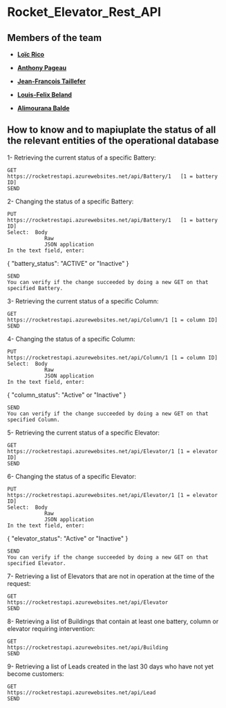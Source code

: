 # Rocket_Elevator_Rest_API
## Members of the team
- **[Loïc Rico](https://github.com/ricoloic)**

- **[Anthony Pageau](https://github.com/ricoloic)**

- **[Jean-Francois Taillefer](https://github.com/ricoloic)**

- **[Louis-Felix Beland](https://github.com/ricoloic)**

- **[Alimourana Balde](https://github.com/alimourana)**

## How to know and to mapiuplate the status of all the relevant entities of the operational database
1- Retrieving the current status of a specific Battery:

    GET 
    https://rocketrestapi.azurewebsites.net/api/Battery/1	[1 = battery ID]
    SEND
2- Changing the status of a specific Battery:

    PUT 
    https://rocketrestapi.azurewebsites.net/api/Battery/1	[1 = battery ID]
    Select:	 Body
                Raw
                JSON application
    In the text field, enter:

{
	"battery_status": "ACTIVE" or "Inactive"
} 

    SEND
    You can verify if the change succeeded by doing a new GET on that specified Battery.
3- Retrieving the current status of a specific Column:

    GET 
    https://rocketrestapi.azurewebsites.net/api/Column/1 [1 = column ID]
    SEND
4- Changing the status of a specific Column:

    PUT 
    https://rocketrestapi.azurewebsites.net/api/Column/1 [1 = column ID]
    Select:  Body
                Raw
                JSON application
    In the text field, enter:

{ 
	"column_status": "Active" or "Inactive" 
} 

    SEND
    You can verify if the change succeeded by doing a new GET on that specified Column.
5- Retrieving the current status of a specific Elevator:

    GET 
    https://rocketrestapi.azurewebsites.net/api/Elevator/1 [1 = elevator ID]
    SEND
6- Changing the status of a specific Elevator:

    PUT 
    https://rocketrestapi.azurewebsites.net/api/Elevator/1 [1 = elevator ID]
    Select:  Body
                Raw
                JSON application
    In the text field, enter:

{ 
	"elevator_status": "Active" or "Inactive"
} 

    SEND
    You can verify if the change succeeded by doing a new GET on that specified Elevator.
7- Retrieving a list of Elevators that are not in operation at the time of the request:

    GET 
    https://rocketrestapi.azurewebsites.net/api/Elevator
    SEND
8- Retrieving a list of Buildings that contain at least one battery, column or elevator requiring intervention:

    GET 
    https://rocketrestapi.azurewebsites.net/api/Building
    SEND
9- Retrieving a list of Leads created in the last 30 days who have not yet become customers:

    GET 
    https://rocketrestapi.azurewebsites.net/api/Lead
    SEND 


